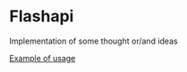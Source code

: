 # Flashapi

Implementation of some thought or/and ideas

[Example of usage](https://gist.github.com/SqREL/64eda7e30ad0a2309bc97d3e0b551d74)

